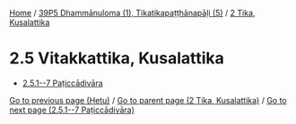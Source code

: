
[Home](/) / [39P5 Dhammānuloma (1), Tikatikapaṭṭhānapāḷi (5)](../../39P5.md) / [2 Tika, Kusalattika](../2.md)

# 2.5 Vitakkattika, Kusalattika

* [2.5.1--7 Paṭiccādivāra](2.5/2.5.1--7.md)

[Go to previous page (Hetu)](2.4/2.4.1--7/Hetu.md) / [Go to parent page (2 Tika, Kusalattika)](../2.md) / [Go to next page (2.5.1--7 Paṭiccādivāra)](2.5/2.5.1--7.md)


